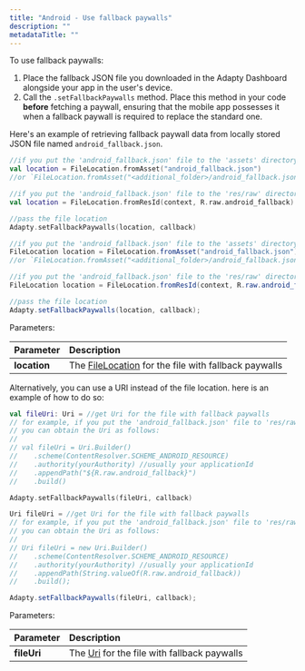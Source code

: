 ```yaml
---
title: "Android - Use fallback paywalls"
description: ""
metadataTitle: ""
---
```


To use fallback paywalls:

1. Place the fallback JSON file you downloaded in the Adapty Dashboard alongside your app in the user's device.
2. Call the `.setFallbackPaywalls` method. Place this method in your code **before** fetching a paywall, ensuring that the mobile app possesses it when a fallback paywall is required to replace the standard one.

Here's an example of retrieving fallback paywall data from locally stored JSON file named `android_fallback.json`.

```kotlin
//if you put the 'android_fallback.json' file to the 'assets' directory
val location = FileLocation.fromAsset("android_fallback.json")
//or `FileLocation.fromAsset("<additional_folder>/android_fallback.json")` if you placed it in a child folder of 'assets')

//if you put the 'android_fallback.json' file to the 'res/raw' directory
val location = FileLocation.fromResId(context, R.raw.android_fallback)

//pass the file location
Adapty.setFallbackPaywalls(location, callback)
```
```java
//if you put the 'android_fallback.json' file to the 'assets' directory
FileLocation location = FileLocation.fromAsset("android_fallback.json");
//or `FileLocation.fromAsset("<additional_folder>/android_fallback.json");` if you placed it in a child folder of 'assets')

//if you put the 'android_fallback.json' file to the 'res/raw' directory
FileLocation location = FileLocation.fromResId(context, R.raw.android_fallback);

//pass the file location
Adapty.setFallbackPaywalls(location, callback);
```

Parameters:

| Parameter    | Description                                                                                                               |
| :----------- | :------------------------------------------------------------------------------------------------------------------------ |
| **location** | The [FileLocation](https://kotlin.adapty.io/adapty/com.adapty.utils/-file-location/)  for the file with fallback paywalls |

Alternatively, you can use a URI instead of the file location. here is an example of how to do so:

```kotlin
val fileUri: Uri = //get Uri for the file with fallback paywalls
// for example, if you put the 'android_fallback.json' file to 'res/raw' directory,
// you can obtain the Uri as follows:
//
// val fileUri = Uri.Builder()
//    .scheme(ContentResolver.SCHEME_ANDROID_RESOURCE)
//    .authority(yourAuthority) //usually your applicationId
//    .appendPath("${R.raw.android_fallback}")
//    .build()

Adapty.setFallbackPaywalls(fileUri, callback)
```
```java
Uri fileUri = //get Uri for the file with fallback paywalls
// for example, if you put the 'android_fallback.json' file to 'res/raw' directory,
// you can obtain the Uri as follows:
//
// Uri fileUri = new Uri.Builder()
//    .scheme(ContentResolver.SCHEME_ANDROID_RESOURCE)
//    .authority(yourAuthority) //usually your applicationId
//    .appendPath(String.valueOf(R.raw.android_fallback))
//    .build();

Adapty.setFallbackPaywalls(fileUri, callback);
```

Parameters:

| Parameter   | Description                                                                                            |
| :---------- | :----------------------------------------------------------------------------------------------------- |
| **fileUri** | The [Uri](https://developer.android.com/reference/android/net/Uri) for the file with fallback paywalls |
